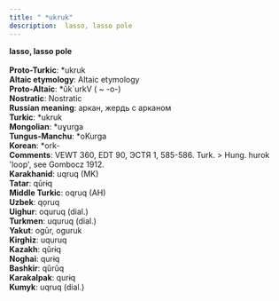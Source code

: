 ```yaml
---
title: " *ukruk"
description:  lasso, lasso pole
---
```

<p data-pagefind-weight="0.5">
<strong> lasso, lasso pole</strong><br><br>
<strong>Proto-Turkic</strong>:  *ukruk<br>
<strong>Altaic etymology</strong>:  Altaic etymology<br>
<strong> Proto-Altaic</strong>:  *ŭk`urkV ( ~ -o-)<br>
<strong>Nostratic</strong>:  Nostratic<br>
<strong>Russian meaning</strong>:  аркан, жердь с арканом<br>
<strong>Turkic</strong>:  *ukruk<br>
<strong>Mongolian</strong>:  *uɣurga<br>
<strong>Tungus-Manchu</strong>:  *oKurga<br>
<strong>Korean</strong>:  *ork-<br>
<strong>Comments</strong>:  VEWT 360, EDT 90, ЭСТЯ 1, 585-586. Turk. > Hung. hurok 'loop', see Gombocz 1912.<br>
<strong>Karakhanid</strong>:  uqruq (MK)<br>
<strong>Tatar</strong>:  qŭrɨq<br>
<strong>Middle Turkic</strong>:  oqruq (AH)<br>
<strong>Uzbek</strong>:  qọruq<br>
<strong>Uighur</strong>:  oquruq (dial.)<br>
<strong>Turkmen</strong>:  uquruq (dial.)<br>
<strong>Yakut</strong>:  ogūr, oguruk<br>
<strong>Kirghiz</strong>:  uquruq<br>
<strong>Kazakh</strong>:  qŭrɨq<br>
<strong>Noghai</strong>:  qurɨq<br>
<strong>Bashkir</strong>:  qŭrŭq<br>
<strong>Karakalpak</strong>:  qurɨq<br>
<strong>Kumyk</strong>:  uqruq (dial.)<br>

</p>
